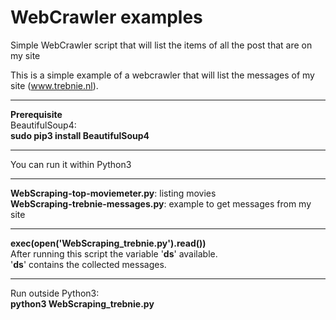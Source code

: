# WebCrawler examples
Simple WebCrawler script that will list the items of all the post that are on my site

This is a simple example of a webcrawler that will list the messages of my site (www.trebnie.nl).
<hr>
<b>Prerequisite</b><br>
BeautifulSoup4:<br>
<b>sudo pip3 install BeautifulSoup4</b>
<hr>
You can run it within Python3<br>
<hr>
<b>WebScraping-top-moviemeter.py</b>: listing movies<br>
<b>WebScraping-trebnie-messages.py</b>: example to get messages from my site<br>
<hr>

<b>exec(open('WebScraping_trebnie.py').read())</b><br>
After running this script the variable '<b>ds</b>' available.<br>
'<b>ds</b>' contains the collected messages.
<hr>
Run outside Python3: <br>
<b>python3 WebScraping_trebnie.py</b>

